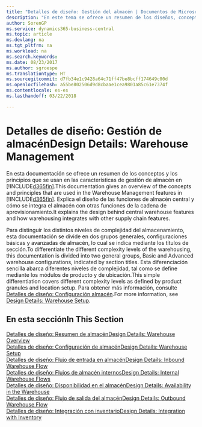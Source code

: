 ```yaml
---
title: "Detalles de diseño: Gestión del almacén | Documentos de Microsoft"
description: "En este tema se ofrece un resumen de los diseños, conceptos y principios que están detrás de las características de gestión de almacén en Business Central."
author: SorenGP
ms.service: dynamics365-business-central
ms.topic: article
ms.devlang: na
ms.tgt_pltfrm: na
ms.workload: na
ms.search.keywords: 
ms.date: 08/23/2017
ms.author: sgroespe
ms.translationtype: HT
ms.sourcegitcommit: d7fb34e1c9428a64c71ff47be8bcff174649c00d
ms.openlocfilehash: a55be802506d9d8cbaae1cea9801a85c61e7374f
ms.contentlocale: es-es
ms.lasthandoff: 03/22/2018

---
```

# <a name="design-details-warehouse-management"></a><span data-ttu-id="b6df9-103">Detalles de diseño: Gestión de almacén</span><span class="sxs-lookup"><span data-stu-id="b6df9-103">Design Details: Warehouse Management</span></span>
<span data-ttu-id="b6df9-104">En esta documentación se ofrece un resumen de los conceptos y los principios que se usan en las características de gestión de almacén en [!INCLUDE[d365fin](includes/d365fin_md.md)].</span><span class="sxs-lookup"><span data-stu-id="b6df9-104">This documentation gives an overview of the concepts and principles that are used in the Warehouse Management features in [!INCLUDE[d365fin](includes/d365fin_md.md)].</span></span> <span data-ttu-id="b6df9-105">Explica el diseño de las funciones de almacén central y cómo se integra el almacén con otras funciones de la cadena de aprovisionamiento.</span><span class="sxs-lookup"><span data-stu-id="b6df9-105">It explains the design behind central warehouse features and how warehousing integrates with other supply chain features.</span></span>  

<span data-ttu-id="b6df9-106">Para distinguir los distintos niveles de complejidad del almacenamiento, esta documentación se divide en dos grupos generales, configuraciones básicas y avanzadas de almacén, lo cual se indica mediante los títulos de sección.</span><span class="sxs-lookup"><span data-stu-id="b6df9-106">To differentiate the different complexity levels of the warehousing, this documentation is divided into two general groups, Basic and Advanced warehouse configurations, indicated by section titles.</span></span> <span data-ttu-id="b6df9-107">Esta diferenciación sencilla abarca diferentes niveles de complejidad, tal como se define mediante los módulos de producto y de ubicación.</span><span class="sxs-lookup"><span data-stu-id="b6df9-107">This simple differentiation covers different complexity levels as defined by product granules and location setup.</span></span> <span data-ttu-id="b6df9-108">Para obtener más información, consulte [Detalles de diseño: Configuración almacén](design-details-warehouse-setup.md).</span><span class="sxs-lookup"><span data-stu-id="b6df9-108">For more information, see [Design Details: Warehouse Setup](design-details-warehouse-setup.md).</span></span>  

## <a name="in-this-section"></a><span data-ttu-id="b6df9-109">En esta sección</span><span class="sxs-lookup"><span data-stu-id="b6df9-109">In This Section</span></span>  
[<span data-ttu-id="b6df9-110">Detalles de diseño: Resumen de almacén</span><span class="sxs-lookup"><span data-stu-id="b6df9-110">Design Details: Warehouse Overview</span></span>](design-details-warehouse-overview.md)  
[<span data-ttu-id="b6df9-111">Detalles de diseño: Configuración de almacén</span><span class="sxs-lookup"><span data-stu-id="b6df9-111">Design Details: Warehouse Setup</span></span>](design-details-warehouse-setup.md)  
[<span data-ttu-id="b6df9-112">Detalles de diseño: Flujo de entrada en almacén</span><span class="sxs-lookup"><span data-stu-id="b6df9-112">Design Details: Inbound Warehouse Flow</span></span>](design-details-inbound-warehouse-flow.md)  
[<span data-ttu-id="b6df9-113">Detalles de diseño: Flujos de almacén internos</span><span class="sxs-lookup"><span data-stu-id="b6df9-113">Design Details: Internal Warehouse Flows</span></span>](design-details-internal-warehouse-flows.md)  
[<span data-ttu-id="b6df9-114">Detalles de diseño: Disponibilidad en el almacén</span><span class="sxs-lookup"><span data-stu-id="b6df9-114">Design Details: Availability in the Warehouse</span></span>](design-details-availability-in-the-warehouse.md)  
[<span data-ttu-id="b6df9-115">Detalles de diseño: Flujo de salida del almacén</span><span class="sxs-lookup"><span data-stu-id="b6df9-115">Design Details: Outbound Warehouse Flow</span></span>](design-details-outbound-warehouse-flow.md)  
[<span data-ttu-id="b6df9-116">Detalles de diseño: Integración con inventario</span><span class="sxs-lookup"><span data-stu-id="b6df9-116">Design Details: Integration with Inventory</span></span>](design-details-integration-with-inventory.md)

